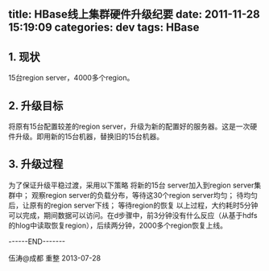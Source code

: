 title: HBase线上集群硬件升级纪要
date: 2011-11-28 15:19:09
categories: dev
tags: HBase
---

## 1. 现状

15台region server，4000多个region。

## 2. 升级目标

将原有15台配置较差的region server，升级为新的配置好的服务器。这是一次硬件升级。即用新的15台机器，替换旧的15台机器。

## 3. 升级过程

为了保证升级平稳过渡，采用以下策略
将新的15台 server加入到region server集群中；
观察region server的负载分布，等待这30个region server均匀；
待均匀后，让原有的region server下线；
等待region的恢复
以上过程，大约耗时5分钟可以完成，期间数据可以访问。在d步骤中，前3分钟没有什么反应（从基于hdfs的hlog中读取恢复region），后续两分钟，2000多个region恢复上线。

------END-------

伍涛@成都 重整
2013-07-28
